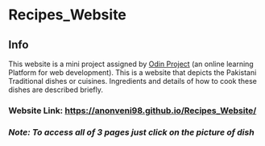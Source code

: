 # Recipes_Website
## Info
This website is a mini project assigned by [Odin Project](https://www.theodinproject.com/) (an online learning Platform for web development).
This is a website that depicts the Pakistani Traditional dishes or cuisines.
Ingredients and details of how to cook these dishes are described briefly.
### Website Link: https://anonveni98.github.io/Recipes_Website/
### ***Note: To access all of 3 pages just click on the picture of dish***
